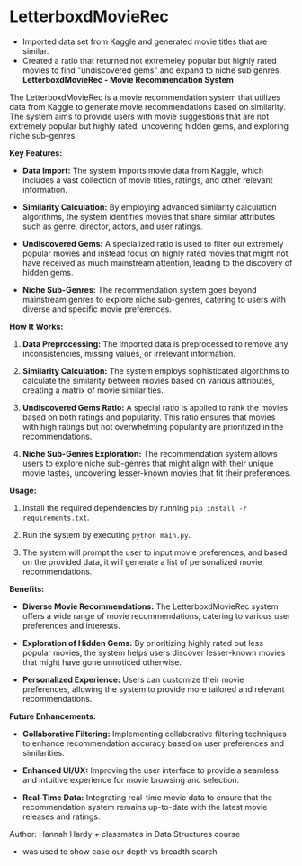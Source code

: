 # LetterboxdMovieRec


- Imported data set from Kaggle and generated movie titles that are similar.
- Created a ratio that returned not extremeley popular but highly rated movies to find "undiscovered gems" and expand to niche sub genres.
**LetterboxdMovieRec - Movie Recommendation System**

The LetterboxdMovieRec is a movie recommendation system that utilizes data from Kaggle to generate movie recommendations based on similarity. The system aims to provide users with movie suggestions that are not extremely popular but highly rated, uncovering hidden gems, and exploring niche sub-genres.

**Key Features:**

- **Data Import:** The system imports movie data from Kaggle, which includes a vast collection of movie titles, ratings, and other relevant information.

- **Similarity Calculation:** By employing advanced similarity calculation algorithms, the system identifies movies that share similar attributes such as genre, director, actors, and user ratings.

- **Undiscovered Gems:** A specialized ratio is used to filter out extremely popular movies and instead focus on highly rated movies that might not have received as much mainstream attention, leading to the discovery of hidden gems.

- **Niche Sub-Genres:** The recommendation system goes beyond mainstream genres to explore niche sub-genres, catering to users with diverse and specific movie preferences.

**How It Works:**

1. **Data Preprocessing:** The imported data is preprocessed to remove any inconsistencies, missing values, or irrelevant information.

2. **Similarity Calculation:** The system employs sophisticated algorithms to calculate the similarity between movies based on various attributes, creating a matrix of movie similarities.

3. **Undiscovered Gems Ratio:** A special ratio is applied to rank the movies based on both ratings and popularity. This ratio ensures that movies with high ratings but not overwhelming popularity are prioritized in the recommendations.

4. **Niche Sub-Genres Exploration:** The recommendation system allows users to explore niche sub-genres that might align with their unique movie tastes, uncovering lesser-known movies that fit their preferences.

**Usage:**

1. Install the required dependencies by running `pip install -r requirements.txt`.

2. Run the system by executing `python main.py`.

3. The system will prompt the user to input movie preferences, and based on the provided data, it will generate a list of personalized movie recommendations.

**Benefits:**

- **Diverse Movie Recommendations:** The LetterboxdMovieRec system offers a wide range of movie recommendations, catering to various user preferences and interests.

- **Exploration of Hidden Gems:** By prioritizing highly rated but less popular movies, the system helps users discover lesser-known movies that might have gone unnoticed otherwise.

- **Personalized Experience:** Users can customize their movie preferences, allowing the system to provide more tailored and relevant recommendations.

**Future Enhancements:**

- **Collaborative Filtering:** Implementing collaborative filtering techniques to enhance recommendation accuracy based on user preferences and similarities.

- **Enhanced UI/UX:** Improving the user interface to provide a seamless and intuitive experience for movie browsing and selection.

- **Real-Time Data:** Integrating real-time movie data to ensure that the recommendation system remains up-to-date with the latest movie releases and ratings.

Author: Hannah Hardy + classmates in Data Structures course
- was used to show case our depth vs breadth search
